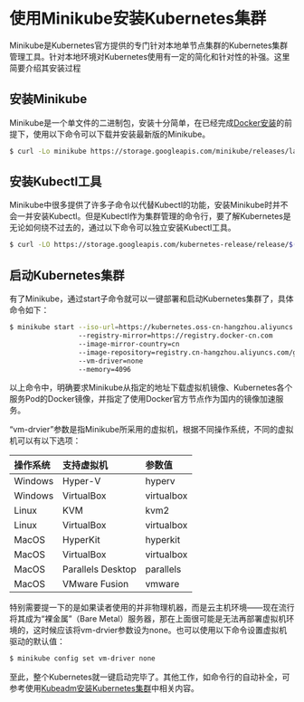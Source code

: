 # 使用Minikube安装Kubernetes集群

Minikube是Kubernetes官方提供的专门针对本地单节点集群的Kubernetes集群管理工具。针对本地环境对Kubernetes使用有一定的简化和针对性的补强。这里简要介绍其安装过程

## 安装Minikube

Minikube是一个单文件的二进制包，安装十分简单，在已经完成[Docker安装](../setup-docker.md)的前提下，使用以下命令可以下载并安装最新版的Minikube。

```bash
$ curl -Lo minikube https://storage.googleapis.com/minikube/releases/latest/minikube-linux-amd64 && chmod +x minikube && sudo mv minikube /usr/local/bin/
```

## 安装Kubectl工具

Minikube中很多提供了许多子命令以代替Kubectl的功能，安装Minikube时并不会一并安装Kubectl。但是Kubectl作为集群管理的命令行，要了解Kubernetes是无论如何绕不过去的，通过以下命令可以独立安装Kubectl工具。

```bash
$ curl -LO https://storage.googleapis.com/kubernetes-release/release/$(curl -s https://storage.googleapis.com/kubernetes-release/release/stable.txt)/bin/linux/amd64/kubectl && chmod +x kubectl && sudo mv kubectl /usr/local/bin/
```

## 启动Kubernetes集群

有了Minikube，通过start子命令就可以一键部署和启动Kubernetes集群了，具体命令如下：

```bash
$ minikube start --iso-url=https://kubernetes.oss-cn-hangzhou.aliyuncs.com/minikube/iso/minikube-v1.6.0.iso
                 --registry-mirror=https://registry.docker-cn.com
                 --image-mirror-country=cn 
                 --image-repository=registry.cn-hangzhou.aliyuncs.com/google_containers
                 --vm-driver=none
                 --memory=4096
```

以上命令中，明确要求Minikube从指定的地址下载虚拟机镜像、Kubernetes各个服务Pod的Docker镜像，并指定了使用Docker官方节点作为国内的镜像加速服务。

“vm-drvier”参数是指Minikube所采用的虚拟机，根据不同操作系统，不同的虚拟机可以有以下选项：

| 操作系统 | 支持虚拟机 | 参数值 |
| :--- | :--- | :--- |
| Windows | Hyper-V | hyperv |
| Windows | VirtualBox | virtualbox |
| Linux | KVM | kvm2 |
| Linux | VirtualBox | virtualbox |
| MacOS | HyperKit | hyperkit |
| MacOS | VirtualBox | virtualbox |
| MacOS | Parallels Desktop | parallels |
| MacOS | VMware Fusion | vmware |

特别需要提一下的是如果读者使用的并非物理机器，而是云主机环境——现在流行将其成为“裸金属”（Bare Metal）服务器，那在上面很可能是无法再部署虚拟机环境的，这时候应该将vm-drvier参数设为none。也可以使用以下命令设置虚拟机驱动的默认值：

```bash
$ minikube config set vm-driver none
```

至此，整个Kubernetes就一键启动完毕了。其他工作，如命令行的自动补全，可参考使用[Kubeadm安装Kubernetes集群](setup-kubeadm.md)中相关内容。

